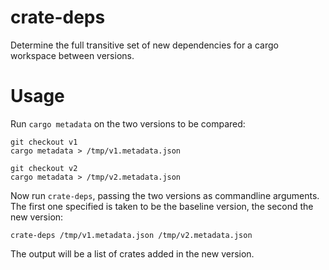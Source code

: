# crate-deps

Determine the full transitive set of new dependencies for a cargo workspace between versions.

# Usage

Run `cargo metadata` on the two versions to be compared:

```shell
git checkout v1
cargo metadata > /tmp/v1.metadata.json

git checkout v2
cargo metadata > /tmp/v2.metadata.json
```

Now run `crate-deps`, passing the two versions as commandline arguments. The first one specified is taken to be the baseline version, the second the new version:

```shell
crate-deps /tmp/v1.metadata.json /tmp/v2.metadata.json
```

The output will be a list of crates added in the new version.
